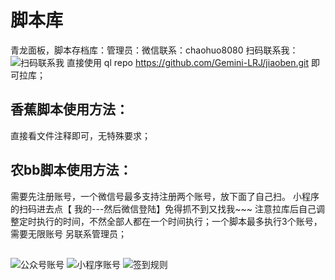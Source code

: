 # 脚本库
青龙面板，脚本存档库：管理员：微信联系：chaohuo8080
扫码联系我：
![扫码联系我](https://files.mdnice.com/user/31056/68bac087-bf86-4dbb-959d-018f7c338844.jpg)
直接使用 ql repo https://github.com/Gemini-LRJ/jiaoben.git  即可拉库；

## 香蕉脚本使用方法：
直接看文件注释即可，无特殊要求；

## 农bb脚本使用方法：
需要先注册账号，一个微信号最多支持注册两个账号，放下面了自己扫。
小程序的扫码进去点【 我的---然后微信登陆】免得抓不到又找我~~~
注意拉库后自己调整定时执行的时间，不然全部人都在一个时间执行；一个脚本最多执行3个账号，需要无限账号 另联系管理员；
## 
![公众号账号](https://files.mdnice.com/user/31056/176c9a8c-cc20-4a05-a41c-bf694deb3965.PNG)
![小程序账号](https://files.mdnice.com/user/31056/1848d576-e1b3-43e4-9cc8-20c3b485b1b4.PNG)
![签到规则](https://files.mdnice.com/user/31056/3fc1a228-6386-42f4-9d4a-4bfdb1bb61d3.PNG)
